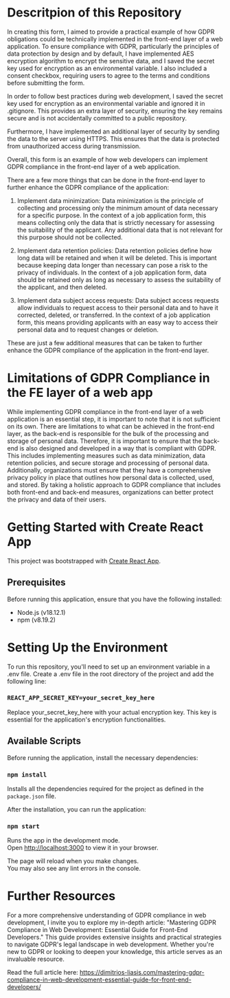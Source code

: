 # Descritpion of this Repository

In creating this form, I aimed to provide a practical example of how GDPR obligations could be technically implemented in the front-end layer of a web application. To ensure compliance with GDPR, particularly the principles of data protection by design and by default, I have implemented AES encryption algorithm to encrypt the sensitive data, and I saved the secret key used for encryption as an environmental variable. I also included a consent checkbox, requiring users to agree to the terms and conditions before submitting the form.

In order to follow best practices during web development, I saved the secret key used for encryption as an environmental variable and ignored it in .gitignore. This provides an extra layer of security, ensuring the key remains secure and is not accidentally committed to a public repository.

Furthermore, I have implemented an additional layer of security by sending the data to the server using HTTPS. This ensures that the data is protected from unauthorized access during transmission.

Overall, this form is an example of how web developers can implement GDPR compliance in the front-end layer of a web application.

There are a few more things that can be done in the front-end layer to further enhance the GDPR compliance of the application:

1. Implement data minimization: Data minimization is the principle of collecting and processing only the minimum amount of data necessary for a specific purpose. In the context of a job application form, this means collecting only the data that is strictly necessary for assessing the suitability of the applicant. Any additional data that is not relevant for this purpose should not be collected.

2. Implement data retention policies: Data retention policies define how long data will be retained and when it will be deleted. This is important because keeping data longer than necessary can pose a risk to the privacy of individuals. In the context of a job application form, data should be retained only as long as necessary to assess the suitability of the applicant, and then deleted.

3. Implement data subject access requests: Data subject access requests allow individuals to request access to their personal data and to have it corrected, deleted, or transferred. In the context of a job application form, this means providing applicants with an easy way to access their personal data and to request changes or deletion.

These are just a few additional measures that can be taken to further enhance the GDPR compliance of the application in the front-end layer.

# Limitations of GDPR Compliance in the FE layer of a web app

While implementing GDPR compliance in the front-end layer of a web application is an essential step, it is important to note that it is not sufficient on its own. There are limitations to what can be achieved in the front-end layer, as the back-end is responsible for the bulk of the processing and storage of personal data. Therefore, it is important to ensure that the back-end is also designed and developed in a way that is compliant with GDPR. This includes implementing measures such as data minimization, data retention policies, and secure storage and processing of personal data. Additionally, organizations must ensure that they have a comprehensive privacy policy in place that outlines how personal data is collected, used, and stored. By taking a holistic approach to GDPR compliance that includes both front-end and back-end measures, organizations can better protect the privacy and data of their users.

# Getting Started with Create React App

This project was bootstrapped with [Create React App](https://github.com/facebook/create-react-app).

## Prerequisites

Before running this application, ensure that you have the following installed:
- Node.js (v18.12.1)
- npm (v8.19.2)

# Setting Up the Environment

To run this repository, you'll need to set up an environment variable in a .env file. Create a .env file in the root directory of the project and add the following line:
### `REACT_APP_SECRET_KEY=your_secret_key_here`
Replace your_secret_key_here with your actual encryption key. This key is essential for the application's encryption functionalities.

## Available Scripts

Before running the application, install the necessary dependencies:

### `npm install`

Installs all the dependencies required for the project as defined in the `package.json` file.

After the installation, you can run the application:

### `npm start`

Runs the app in the development mode.\
Open [http://localhost:3000](http://localhost:3000) to view it in your browser.

The page will reload when you make changes.\
You may also see any lint errors in the console.


# Further Resources 
For a more comprehensive understanding of GDPR compliance in web development, I invite you to explore my in-depth article: "Mastering GDPR Compliance in Web Development: Essential Guide for Front-End Developers." This guide provides extensive insights and practical strategies to navigate GDPR's legal landscape in web development. Whether you're new to GDPR or looking to deepen your knowledge, this article serves as an invaluable resource.

Read the full article here: https://dimitrios-liasis.com/mastering-gdpr-compliance-in-web-development-essential-guide-for-front-end-developers/
